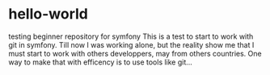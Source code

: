 # hello-world
testing beginner repository for symfony
This is a test to start to work with git in symfony. 
Till now I was working alone, but the reality show me that I must start to work with others developpers, may from others countries.
One way to make that with efficency is to use tools like git...
